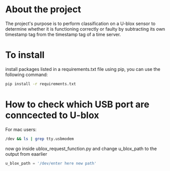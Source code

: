 # About the project
The project's purpose is to perform classification on a U-blox sensor to determine whether it is functioning correctly or faulty by subtracting its own timestamp tag from the timestamp tag of a time server.

# To install
install packages listed in a requirements.txt file using pip, you can use the following command:
```bash
pip install -r requirements.txt
```

# How to check which USB port are conncected to U-blox 
For mac users:
```bash
/dev && ls | grep tty.usbmodem
```
now go inside ublox_request_function.py and change u_blox_path to the output from eaarlier 
```python
u_blox_path = '/dev/enter here new path'
```

